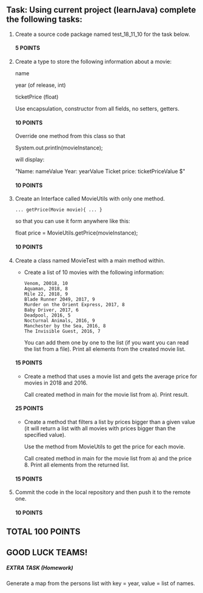 ## Task: Using current project (learnJava) complete the following tasks:

1. Create a source code package named test_18_11_10 for the task below.

   #### 5 POINTS

2. Create a type to store the following information about a movie:
 
    name

    year (of release, int)

    ticketPrice (float)

    Use encapsulation, constructor from all fields, no setters, getters.

   #### 10 POINTS

   Override one method from this class so that

   System.out.println(movieInstance);

   will display:

    "Name: nameValue
    Year: yearValue
    Ticket price: ticketPriceValue $"
       
    #### 10 POINTS


3. Create an Interface called MovieUtils with only one method.

       ... getPrice(Movie movie){ ... }

    so that you can use it form anywhere like this:

    float price = MovieUtils.getPrice(movieInstance);

    #### 10 POINTS


4. Create a class named MovieTest with a main method within.

    - Create a list of 10 movies with the following information:

          Venom, 20018, 10
          Aquaman, 2018, 8
          Mile 22, 2018, 9
          Blade Runner 2049, 2017, 9
          Murder on the Orient Express, 2017, 8
          Baby Driver, 2017, 6
          Deadpool, 2016, 5
          Nocturnal Animals, 2016, 9
          Manchester by the Sea, 2016, 8
          The Invisible Guest, 2016, 7

      You can add them one by one to the list (if you want you can read the list from a file).
      Print all elements from the created movie list.

   #### 15 POINTS


   - Create a method that uses a movie list and gets the average price for movies in 2018 and 2016.

     Call created method in main for the movie list from a).
     Print result.


   #### 25 POINTS


   - Create a method that filters a list by prices bigger than a given value
   (it will return a list with all movies with prices bigger than the specified value).

     Use the method from MovieUtils to get the price for each movie.

     Call created method in main for the movie list from a) and the price 8.
     Print all elements from the returned list.

   #### 15 POINTS


5. Commit the code in the local repository and then push it to the remote one.

   #### 10 POINTS


## TOTAL 100 POINTS

## GOOD LUCK TEAMS!


##### EXTRA TASK (Homework)

Generate a map from the persons list with key = year, value = list of names.
